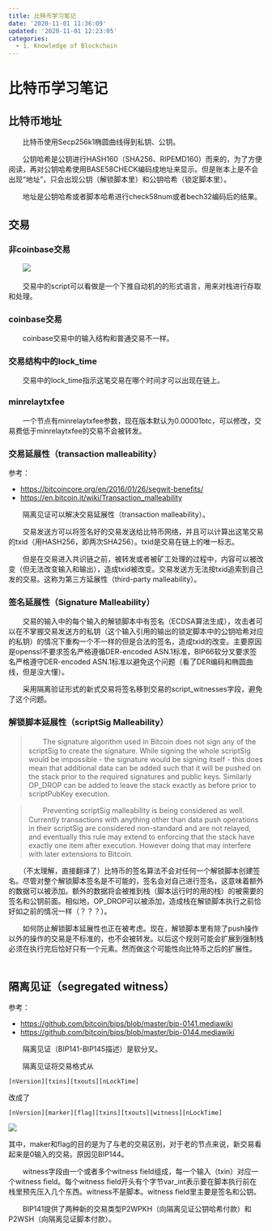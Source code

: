 ```yaml
---
title: 比特币学习笔记
date: '2020-11-01 11:36:09'
updated: '2020-11-01 12:23:05'
categories:
  - 1. Knowledge of Blockchain
---
```

# 比特币学习笔记

## 比特币地址

　　比特币使用Secp256k1椭圆曲线得到私钥、公钥。

　　公钥哈希是公钥进行HASH160（SHA256、RIPEMD160）而来的，为了方便阅读，再对公钥哈希使用BASE58CHECK编码成地址来显示。但是账本上是不会出现“地址”，只会出现公钥（解锁脚本里）和公钥哈希（锁定脚本里）。

　　地址是公钥哈希或者脚本哈希进行check58num或者bech32编码后的结果。

## 交易

### 非coinbase交易

　　![](https://raw.githubusercontent.com/furrybear/res/master/img/20190302101425.png)

　　交易中的script可以看做是一个下推自动机的的形式语言，用来对栈进行存取和处理。

### coinbase交易

　　coinbase交易中的输入结构和普通交易不一样。

### 交易结构中的lock_time

　　交易中的lock_time指示这笔交易在哪个时间才可以出现在链上。

### minrelaytxfee

　　一个节点有minrelaytxfee参数，现在版本默认为0.00001btc，可以修改，交易费低于minrelaytxfee的交易不会被转发。

### 交易延展性（transaction malleability）

参考：

- <https://bitcoincore.org/en/2016/01/26/segwit-benefits/> 
- <https://en.bitcoin.it/wiki/Transaction_malleability>


　　隔离见证可以解决交易延展性（transaction malleability）。

　　交易发送方可以将签名好的交易发送给比特币网络，并且可以计算出这笔交易的txid（用HASH256，即两次SHA256）。txid是交易在链上的唯一标志。

　　但是在交易进入共识链之前，被转发或者被矿工处理的过程中，内容可以被改变（但无法改变输入和输出），造成txid被改变。交易发送方无法按txid追索到自己发的交易。这称为第三方延展性（third-party malleability）。

### 签名延展性（Signature Malleability）

　　交易的输入中的每个输入的解锁脚本中有签名（ECDSA算法生成），攻击者可以在不掌握交易发送方的私钥（这个输入引用的输出的锁定脚本中的公钥哈希对应的私钥）的情况下重构一个不一样的但是合法的签名，造成txid的改变。主要原因是openssl不要求签名严格遵循DER-encoded ASN.1标准，BIP66软分叉要求签名严格遵守DER-encoded ASN.1标准以避免这个问题（看了DER编码和椭圆曲线，但是没大懂）。

　　采用隔离验证形式的新式交易将签名移到交易的script_witnesses字段，避免了这个问题。

### 解锁脚本延展性（scriptSig Malleability）

> 　　The signature algorithm used in Bitcoin does not sign any of the scriptSig to create the signature. While signing the whole scriptSig would be impossible - the signature would be signing itself - this does mean that additional data can be added such that it will be pushed on the stack prior to the required signatures and public keys. Similarly OP_DROP can be added to leave the stack exactly as before prior to scriptPubKey execution.

> 　　Preventing scriptSig malleability is being considered as well. Currently transactions with anything other than data push operations in their scriptSig are considered non-standard and are not relayed, and eventually this rule may extend to enforcing that the stack have exactly one item after execution. However doing that may interfere with later extensions to Bitcoin.

　　（不太理解，直接翻译了）比特币的签名算法不会对任何一个解锁脚本创建签名。尽管对整个解锁脚本签名是不可能的，签名会对自己进行签名，这意味着额外的数据可以被添加。额外的数据将会被推到栈（脚本运行时的用的栈）的被需要的签名和公钥前面。相似地，OP_DROP可以被添加，造成栈在解锁脚本执行之前恰好如之前的情况一样（？？？）。

　　如何防止解锁脚本延展性也正在被考虑。现在，解锁脚本里有除了push操作以外的操作的交易是不标准的，也不会被转发。以后这个规则可能会扩展到强制栈必须在执行完后恰好只有一个元素。然而做这个可能性向比特币之后的扩展性。
　　
## 隔离见证（segregated witness）

参考：
- <https://github.com/bitcoin/bips/blob/master/bip-0141.mediawiki>
- <https://github.com/bitcoin/bips/blob/master/bip-0144.mediawiki>

　　隔离见证（BIP141-BIP145描述）是软分叉。

　　隔离见证将交易格式从

```
[nVersion][txins][txouts][nLockTime]
```

改成了

```
[nVersion][marker][flag][txins][txouts][witness][nLockTime]
```

![](https://raw.githubusercontent.com/furrybear/res/master/img/20190302101503.png)

其中，maker和flag的目的是为了与老的交易区别，对于老的节点来说，新交易看起来是0输入的交易。原因见BIP144。

　　witness字段由一个或者多个witness field组成，每一个输入（txin）对应一个witness field。每个witness field开头有个字节var_int表示要在脚本执行前在栈里预先压入几个东西。witness不是脚本。witness field里主要是签名和公钥。

　　BIP141提供了两种新的交易类型P2WPKH（向隔离见证公钥哈希付款）和P2WSH（向隔离见证脚本付款）。
